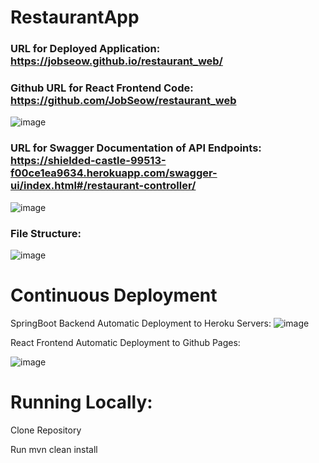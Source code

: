 # RestaurantApp 

###  URL for Deployed Application: https://jobseow.github.io/restaurant_web/

###   Github URL for React Frontend Code: https://github.com/JobSeow/restaurant_web


![image](https://github.com/JobSeow/restaurantApp/assets/46678618/b82b6168-c434-4e8a-9d34-b5c5b49d8aaf)




###  URL for Swagger Documentation of API Endpoints: https://shielded-castle-99513-f00ce1ea9634.herokuapp.com/swagger-ui/index.html#/restaurant-controller/

![image](https://github.com/JobSeow/restaurantApp/assets/46678618/97193140-6959-4319-a121-8d87c70455a0)


### File Structure:

![image](https://github.com/JobSeow/restaurantApp/assets/46678618/a9c8a7e9-5fd4-43cc-9901-6f89e42a31b0)



# Continuous Deployment

SpringBoot Backend Automatic Deployment to Heroku Servers:
![image](https://github.com/JobSeow/restaurantApp/assets/46678618/3db216d7-30b0-41d9-885d-a3af0478dc8a)

React Frontend Automatic Deployment to Github Pages:

![image](https://github.com/JobSeow/restaurantApp/assets/46678618/00334594-66c1-49f9-8c23-2c2695a26d6a)


# Running Locally:
Clone Repository


Run mvn clean install
